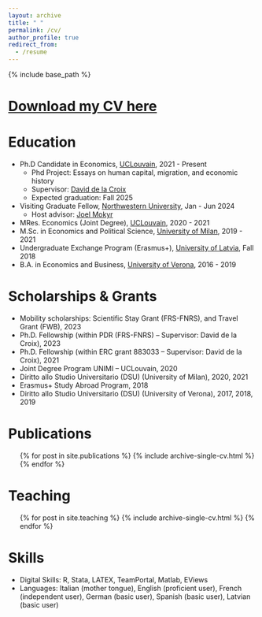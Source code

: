 ```yaml
---
layout: archive
title: " "
permalink: /cv/
author_profile: true
redirect_from:
  - /resume
---
```


{% include base_path %}

[Download my CV here](https://chiarazanardello.github.io/files/zanardello_cv.pdf)
=====

Education
======
* Ph.D Candidate in Economics, [UCLouvain](https://uclouvain.be/en/faculties/espo/esl/ph-d-esl.html), 2021 - Present
    * Phd Project: Essays on human capital, migration, and economic history
    * Supervisor: [David de la Croix](https://perso.uclouvain.be/david.delacroix/)
    * Expected graduation: Fall 2025
* Visiting Graduate Fellow, [Northwestern University](https://economics.northwestern.edu/people/faculty/visitors.html#Z), Jan - Jun 2024
    * Host advisor: [Joel Mokyr](https://economics.northwestern.edu/people/directory/joel-mokyr.html)
* MRes. Economics (Joint Degree), [UCLouvain](https://uclouvain.be/en/faculties/espo/esl/research-master-in-economics-120.html), 2020 - 2021
* M.Sc. in Economics and Political Science, [University of Milan](https://www.unimi.it/en), 2019 - 2021
* Undergraduate Exchange Program (Erasmus+), [University of Latvia](https://www.lu.lv/en/), Fall 2018
* B.A. in Economics and Business, [University of Verona](https://www.univr.it/home), 2016 - 2019

Scholarships & Grants
======
* Mobility scholarships: Scientific Stay Grant (FRS-FNRS), and Travel Grant (FWB), 2023
* Ph.D. Fellowship (within PDR (FRS-FNRS) – Supervisor: David de la Croix), 2023
* Ph.D. Fellowship (within ERC grant 883033 – Supervisor: David de la Croix), 2021
* Joint Degree Program UNIMI – UCLouvain, 2020
* Diritto allo Studio Universitario (DSU) (University of Milan), 2020, 2021
* Erasmus+ Study Abroad Program, 2018
* Diritto allo Studio Universitario (DSU) (University of Verona), 2017, 2018, 2019 

Publications
======
  <ul>{% for post in site.publications %}
    {% include archive-single-cv.html %}
  {% endfor %}</ul>
  
 
Teaching
======
  <ul>{% for post in site.teaching %}
    {% include archive-single-cv.html %}
  {% endfor %}</ul>

Skills
======
* Digital Skills: R, Stata, LATEX, TeamPortal, Matlab, EViews
* Languages: Italian (mother tongue), English (proficient user), French (independent user), German (basic
user), Spanish (basic user), Latvian (basic user)

